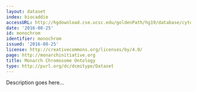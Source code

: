 ```yaml
---
layout: dataset
index: biocaddie
accessURL: http://hgdownload.cse.ucsc.edu/goldenPath/hg19/database/cytoBand.txt.gz
date: '2016-08-25'
id: monochrom
identifier: monochrom
issued: '2016-08-25'
license: http://creativecommons.org/licenses/by/4.0/
page: http://monarchinitiative.org
title: Monarch Chromosome Ontology
type: http://purl.org/dc/dcmitype/Dataset
---
```


Description goes here...